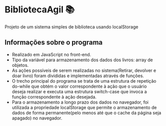 # BibliotecaAgil 📚
Projeto de um sistema simples de biblioteca usando localStorage

## Informações sobre o programa
- Realizado em JavaScript no front-end.
- Tipo da variável para armazenamento dos dados dos livros: array de objetos.
- As ações possíveis de serem realizadas no sistema(Retirar, devolver e doar livro) foram divididas e implementadas através de funções.
- O trecho principal do programa se trata de uma estrutura de repetição do-while que obtém o valor correspondente à ação 
que o usuário deseja realizar e executa uma estrutura switch-case que invoca a função correspondente à ação desejada.
- Para o armazenamento a longo prazo dos dados no navegador, foi utilizada a propriedade localStorage que permite o armazenamento
de dados de forma permanente(pelo menos até que o cache da página seja apagado) no navegador.
